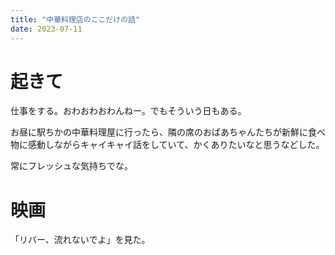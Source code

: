 ```yaml
---
title: "中華料理店のここだけの話"
date: 2023-07-11
---
```


# 起きて
仕事をする。おわおわおわんねー。でもそういう日もある。

お昼に駅ちかの中華料理屋に行ったら、隣の席のおばあちゃんたちが新鮮に食べ物に感動しながらキャイキャイ話をしていて、かくありたいなと思うなどした。

常にフレッシュな気持ちでな。

# 映画
「リバー、流れないでよ」を見た。